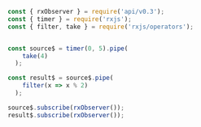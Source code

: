<!--
name:		
title:		filter
pageTitle:	filter — RxJS operator example + marble diagram
desc:		
docsUrl:	https://rxjs.dev/api/operators/filter
-->

```js
const { rxObserver } = require('api/v0.3');
const { timer } = require('rxjs');
const { filter, take } = require('rxjs/operators');


const source$ = timer(0, 5).pipe(
    take(4)
  );

const result$ = source$.pipe(
    filter(x => x % 2)
  );

source$.subscribe(rxObserver());
result$.subscribe(rxObserver());

```
